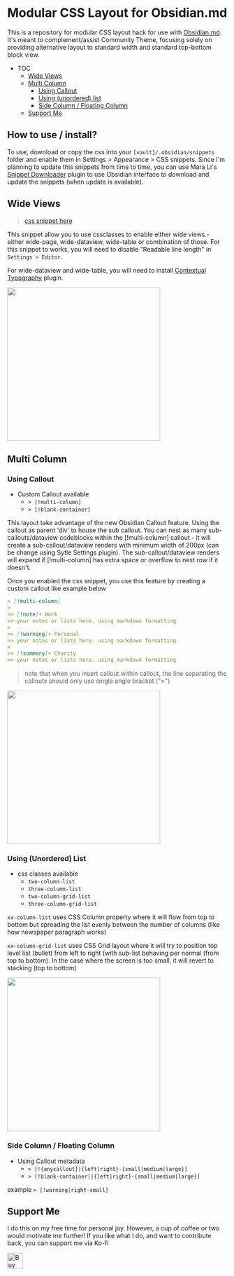 # Modular CSS Layout for Obsidian.md
This is a repository for modular CSS layout hack for use with [Obsidian.md](https://obsidian.md/). It's meant to complement/assist Community Theme, focusing solely on providing alternative layout to standard width and standard top-bottom block view.

- TOC
    - [Wide Views](https://github.com/efemkay/obsidian-modular-css-layout#wide-views)
    - [Multi Column](https://github.com/efemkay/obsidian-modular-css-layout#multi-column)
        - [Using Callout](https://github.com/efemkay/obsidian-modular-css-layout#using-callout)
        - [Using (unordered) list](https://github.com/efemkay/obsidian-modular-css-layout#using-unordered-list)
        - [Side Column / Floating Column](https://github.com/efemkay/obsidian-modular-css-layout#side-column--floating-column)
    - [Support Me](https://github.com/efemkay/obsidian-modular-css-layout#support-me)

## How to use / install?
To use, download or copy the css into your `[vault]/.obsidian/snippets` folder and enable them in Settings > Appearance > CSS snippets.
Since I'm planning to update this snippets from time to time, you can use Mara Li's [Snippet Downloader](https://github.com/Mara-Li/obsidian-snippet-downloader) plugin to use Obsidian interface to download and update the snippets (when update is available).

## Wide Views
> [css snippet here](https://github.com/efemkay/obsidian-css-layout/blob/main/page%20width%20and%20wide%20views.css)

This snippet allow you to use cssclasses to enable either wide views - either wide-page, wide-dataview, wide-table or combination of those. For this snippet to works, you will need to disable "Readable line length" in `Settings > Editor`.

For wide-dataview and wide-table, you will need to install [Contextual Typography](https://github.com/mgmeyers/obsidian-contextual-typography) plugin.

<img src="https://user-images.githubusercontent.com/42369515/163697717-911d36b3-f505-49c2-803b-775f1d7fae9a.png" height="350px">


## Multi Column
### Using Callout
- Custom Callout available
	- `> [!multi-column]`
	- `> [!blank-container]`

This layout take advantage of the new Obsidian Callout feature. Using the callout as parent 'div' to house the sub callout. You can nest as many sub-callouts/dataview codeblocks within the [!multi-column] callout - it will create a sub-callout/dataview renders with minimum width of 200px (can be change using Sytle Settings plugin). The sub-callout/dataview renders will expand if [!multi-column] has extra space or overflow to next row if it doesn't.

Once you enabled the css snippet, you use this feature by creating a custom callout like example below

~~~markdown
> [!multi-column]
> 
>> [!note]+ Work
>> your notes or lists here. using markdown formatting
>
>> [!warning]+ Personal
>> your notes or lists here. using markdown formatting
>
>> [!summary]+ Charity
>> your notes or lists here. using markdown formatting
~~~
> note that when you insert callout within callout, the line separating the callouts should only use single angle bracket (">")

<img src="https://user-images.githubusercontent.com/42369515/163700561-c8d62aa3-0ac8-488c-a80e-8bfb3b539ca8.png" height="350px" >


### Using (Unordered) List
- css classes available
	- `two-column-list`
	- `three-column-list`
	- `two-column-grid-list`
	- `three-column-grid-list`

`xx-column-list` uses CSS Column property where it will flow from top to bottom but spreading the list evenly between the number of columns (like how newspaper paragraph works)

`xx-column-grid-list` uses CSS Grid layout where it will try to position top level list (bullet) from left to right (with sub-list behaving per normal (from top to bottom). In the case where the screen is too small, it will revert to stacking (top to bottom)

<img src="https://user-images.githubusercontent.com/42369515/163700640-245e4275-f329-4cb2-9138-07cb276354cc.png" height="350px">

### Side Column / Floating Column
- Using Callout metadata
	- `> [!{anycallout}|{left|right}-{small|medium|large}]`
	- `> [!blank-container||{left|right}-{small|medium|large}]`

example
`> [!warning|right-small]`

## Support Me
I do this on my free time for personal joy. However, a cup of coffee or two would motivate me further! If you like what I do, and want to contribute back, you can support me via Ko-fi

<a href='https://ko-fi.com/M4M3C77PF' target='_blank'><img height='36' style='border:0px;height:36px;' src='https://cdn.ko-fi.com/cdn/kofi1.png?v=3' border='0' alt='Buy Me a Coffee at ko-fi.com' /></a>
